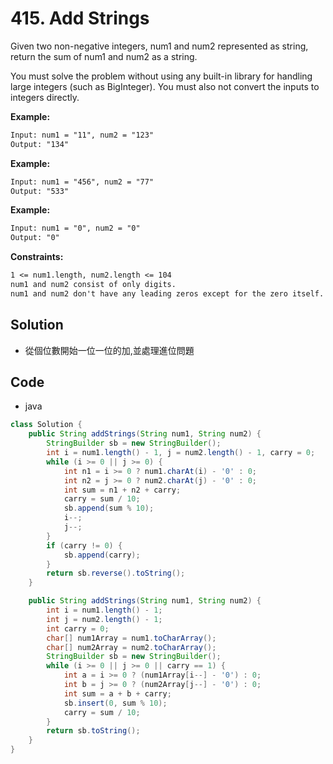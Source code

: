 # 415. Add Strings

Given two non-negative integers, num1 and num2 represented as string, return the sum of num1 and num2 as a string.

You must solve the problem without using any built-in library for handling large integers (such as BigInteger). You must also not convert the inputs to integers directly.

**Example:**

```txt
Input: num1 = "11", num2 = "123"
Output: "134"
```

**Example:**

```txt
Input: num1 = "456", num2 = "77"
Output: "533"
```

**Example:**

```txt
Input: num1 = "0", num2 = "0"
Output: "0"
```

**Constraints:**

```txt
1 <= num1.length, num2.length <= 104
num1 and num2 consist of only digits.
num1 and num2 don't have any leading zeros except for the zero itself.
```

## Solution

- 從個位數開始一位一位的加,並處理進位問題

## Code

- java
  
```java
class Solution {
    public String addStrings(String num1, String num2) {
        StringBuilder sb = new StringBuilder();
        int i = num1.length() - 1, j = num2.length() - 1, carry = 0;
        while (i >= 0 || j >= 0) {
            int n1 = i >= 0 ? num1.charAt(i) - '0' : 0;
            int n2 = j >= 0 ? num2.charAt(j) - '0' : 0;
            int sum = n1 + n2 + carry;
            carry = sum / 10;
            sb.append(sum % 10);
            i--;
            j--;
        }
        if (carry != 0) {
            sb.append(carry);
        }
        return sb.reverse().toString();
    }

    public String addStrings(String num1, String num2) {
        int i = num1.length() - 1;
        int j = num2.length() - 1;
        int carry = 0;
        char[] num1Array = num1.toCharArray();
        char[] num2Array = num2.toCharArray();
        StringBuilder sb = new StringBuilder();
        while (i >= 0 || j >= 0 || carry == 1) {
            int a = i >= 0 ? (num1Array[i--] - '0') : 0;
            int b = j >= 0 ? (num2Array[j--] - '0') : 0;
            int sum = a + b + carry;
            sb.insert(0, sum % 10);
            carry = sum / 10;
        }
        return sb.toString();
    }
}
```
